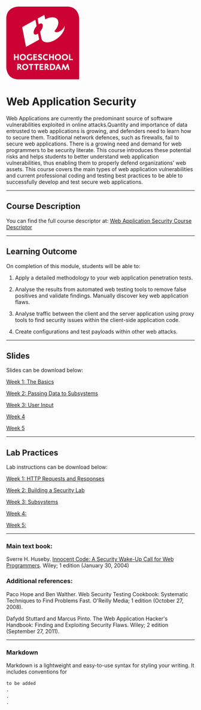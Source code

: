 ![Logo](docs/img/HR%20Logo.png)

# Web Application Security

Web Applications are currently the predominant source of software vulnerabilities exploited in online attacks.Quantity and importance of data entrusted to web applications is growing, and defenders need to learn how to secure them. Traditional network defences, such as firewalls, fail to secure web applications.  There is a growing need and demand for web programmers to be security literate.
This course introduces these potential risks and helps students to better understand web application vulnerabilities, thus enabling them to properly defend organizations’ web assets. This course covers the main types of web application vulnerabilities and current professional coding and testing best practices to be able to successfully develop and test secure web applications.

_____________________________________________________________________________________________________________________________________

## Course Description

You can find the full course descriptor at: [Web Application Security Course Descriptor](docs/Web_Application_Security.docx)

_____________________________________________________________________________________________________________________________________

## Learning Outcome

On completion of this module, students will be able to:

1)	Apply a detailed methodology to your web application penetration tests.

2)	Analyse the results from automated web testing tools to remove false positives and validate findings. Manually discover key web application flaws.

3)	Analyse traffic between the client and the server application using proxy tools to find security issues within the client-side application code.

4)	Create configurations and test payloads within other web attacks.

_____________________________________________________________________________________________________________________________________

## Slides

Slides can be download below:

[Week 1: The Basics](slds/W01-Basics.pptx)

[Week 2: Passing Data to Subsystems]()

[Week 3: User Input]()

[Week 4]()

[Week 5]()

_____________________________________________________________________________________________________________________________________

## Lab Practices

Lab instructions can be download below:

[Week 1: HTTP Requests and Responses](labs/Lab-01-HTTP.pdf)

[Week 2: Building a Security Lab]()

[Week 3: Subsystems]()

[Week 4: ]()

[Week 5: ]()

_____________________________________________________________________________________________________________________________________

### Main text book:
Sverre H. Huseby. [Innocent Code: A Security Wake-Up Call for Web Programmers](https://www.amazon.com/Innocent-Code-Security-Wake-Up-Programmers/dp/0470857447). Wiley; 1 edition (January 30, 2004)

### Additional references:
Paco Hope and Ben Walther. Web Security Testing Cookbook: Systematic Techniques to Find Problems Fast. O'Reilly Media; 1 edition (October 27, 2008).

Dafydd Stuttard and Marcus Pinto. The Web Application Hacker's Handbook: Finding and Exploiting Security Flaws. Wiley; 2 edition (September 27, 2011).

_____________________________________________________________________________________________________________________________________

### Markdown

Markdown is a lightweight and easy-to-use syntax for styling your writing. It includes conventions for

```markdown
to be added
.
.
.
```
